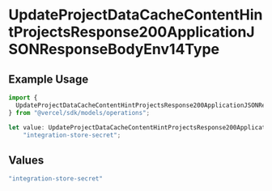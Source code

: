 # UpdateProjectDataCacheContentHintProjectsResponse200ApplicationJSONResponseBodyEnv14Type

## Example Usage

```typescript
import {
  UpdateProjectDataCacheContentHintProjectsResponse200ApplicationJSONResponseBodyEnv14Type,
} from "@vercel/sdk/models/operations";

let value: UpdateProjectDataCacheContentHintProjectsResponse200ApplicationJSONResponseBodyEnv14Type =
    "integration-store-secret";
```

## Values

```typescript
"integration-store-secret"
```